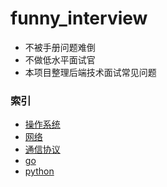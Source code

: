 funny_interview
======
- 不被手册问题难倒
- 不做低水平面试官
- 本项目整理后端技术面试常见问题

### 索引
- [操作系统](./os/README.md)
- [网络](./network/README.md)
- [通信协议](./protocol/README.md)
- [go](./go/README.md)
- [python](./python/README.md)

